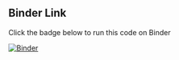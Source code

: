 ## Binder Link
Click the badge below to run this code on Binder

[![Binder](https://mybinder.org/badge_logo.svg)](https://mybinder.org/v2/gh/lsterzinger/goes-l2-latlon-tutorial/main)
